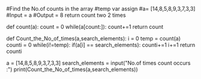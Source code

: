 #Find the No.of counts in the array
#temp var assign
#a= [14,8,5,8,9,3,7,3,3]
#Input = a
#Output = 8 return count two 2 times

def count(a):
    count = 0
    while(a[count:]):
        count+=1
    return count

def Count_the_No_of_times(a,search_elements):
    i = 0
    temp = count(a)
    counti = 0
    while(i!=temp):
        if(a[i] == search_elements):
            counti+=1
        i+=1
    return counti

a = [14,8,5,8,9,3,7,3,3]
search_elements = input("No.of times count occurs :")
print(Count_the_No_of_times(a,search_elements))
